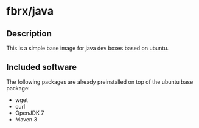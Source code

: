 # fbrx/java

## Description

This is a simple base image for java dev boxes based on ubuntu.

## Included software

The following packages are already preinstalled on top of the ubuntu base package:

* wget
* curl
* OpenJDK 7
* Maven 3
